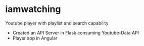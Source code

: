 # iamwatching
Youtube player with playlist and search capability

- Created an API Server in Flask consuming Youtube-Data API
- Player app in Angular
